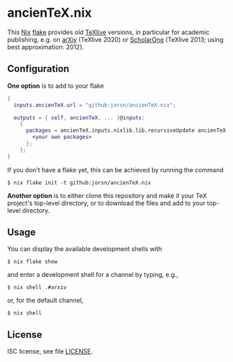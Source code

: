 # ancienTeX.nix

This [Nix] [flake] provides old [TeXlive] versions,
in particular for academic publishing, e.g.
on [arXiv][arXiv TeXlive] (TeXlive 2020)
or [ScholarOne] (TeXlive 2013; using best approximation: 2012).


[Nix]: https://nixos.org
[flake]: https://nixos.org/manual/nix/unstable/command-ref/new-cli/nix3-flake.html
[TeXlive]: https://tug.org/texlive/
[arXiv TeXlive]: https://arxiv.org/help/faq/texlive
[ScholarOne]: https://clarivate.com/webofsciencegroup/wp-content/uploads/sites/2/2020/09/Author-LaTex-File-Upload-Manual-ScholarOne-Manuscripts.pdf



## Configuration

**One option** is to add to your flake

~~~nix
{
  inputs.ancienTeX.url = "github:jorsn/ancienTeX.nix";

  outputs = { self, ancienTeX, ... }@inputs:
    {
      packages = ancienTeX.inputs.nixlib.lib.recursiveUpdate ancienTeX.packages {
        <your own packages>
      };
    };
}
~~~
If you don't have a flake yet, this can be achieved by running the command
~~~
$ nix flake init -t github:jorsn/ancienTeX.nix
~~~

**Another option** is to either clone this repository and make it your TeX project's top-level directory,
or to download the files and add to your top-level directory.


## Usage

You can display the available development shells with
~~~
$ nix flake show
~~~
and enter a development shell for a channel by typing, e.g.,
~~~
$ nix shell .#arxiv
~~~
or, for the default channel,
~~~
$ nix shell
~~~


## License

ISC license, see file [LICENSE](./LICENSE).
